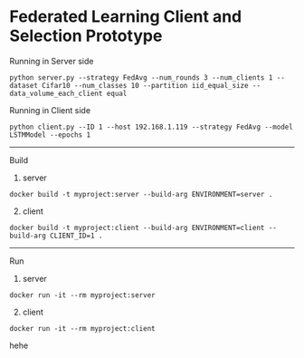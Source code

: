 <!---
git add . ':(exclude)data/*'
git add -- . ':(exclude)data'
-->

# Federated Learning Client and Selection Prototype

Running in Server side

```
python server.py --strategy FedAvg --num_rounds 3 --num_clients 1 --dataset Cifar10 --num_classes 10 --partition iid_equal_size --data_volume_each_client equal
```

Running in Client side

```
python client.py --ID 1 --host 192.168.1.119 --strategy FedAvg --model LSTMModel --epochs 1
```

-------
Build
1. server
```
docker build -t myproject:server --build-arg ENVIRONMENT=server .
```

2. client
```
docker build -t myproject:client --build-arg ENVIRONMENT=client --build-arg CLIENT_ID=1 .

```

-------
Run
1. server
```
docker run -it --rm myproject:server
```

2. client
```
docker run -it --rm myproject:client
```

hehe